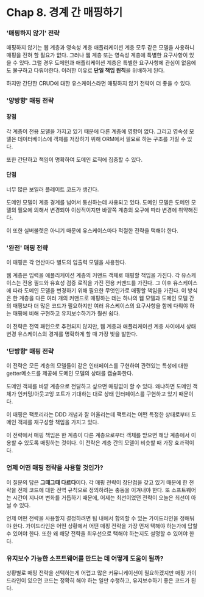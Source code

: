 # Chap 8. 경계 간 매핑하기

### '매핑하지 않기' 전략

매핑하지 않기는 웹 계층과 영속성 계층 애플리케이션 계층 모두 같은 모델을 사용하니 매핑을 전혀 할 필요가 없다. 그러나 웹 계층 또는 영속성 계층에 특별한 요구사항이 있을 수 있다. 그럴 경우 도메인과 애플리케이션 계층은 특별한 요구사항에 관심이 없음에도 불구하고 다뤄야한다. 이러한 이유로 **단일 책임 원칙**을 위배하게 된다.

하지만 간단한 CRUD에 대한 유스케이스라면 매핑하지 않기 전략이 더 좋을 수 있다.



### '양방향' 매핑 전략

#### 장점

각 계층이 전용 모델을 가지고 있기 때문에 다른 계층에 영향이 없다. 그리고 영속성 모델은 데이터베이스에 객체를 저장하기 위해 ORM에서 필요로 하는 구조를 가질 수 있다.

또한 간단하고 책임이 명확하여 도메인 로직에 집중할 수 있다.

#### 단점

너무 많은 보일러 플레이트 코드가 생긴다.

도메인 모델이 계층 경계를 넘어서 통신하는데 사용되고 있다. 도메인 모델은 도메인 모델의 필요에 의해서 변경되야 이상적이지만 바깥쪽 계층의 요구에 따라 변경에 취약해진다.



이 또한 실버불렛은 아니기 때문에 유스케이스마다 적절한 전략을 택해야 한다.



### '완전' 매핑 전략

이 매핑은 각 연산마다 별도의 입출력 모델을 사용한다.

웹 계층은 입력을 애플리케이션 계층의 커맨드 객체로 매핑할 책임을 가진다. 각 유스케이스는 전용 필드와 유효성 검증 로직을 가진 전용 커맨드를 가진다. 그 이후 유스케이스에 따라 도메인 모델을 변경하기 위해 필요한 무엇인가로 매핑할 책임을 가진다. 이 방식은 한 계층을 다른 여러 개의 커맨드로 매핑하는 데는 하나의 웹 모델과 도메인 모델 간의 매핑보다 더 많은 코드가 필요하지만 여러 유스케이스의 요구사항을 함께 다뤄야 하는 매핑에 비해 구현하고 유지보수하기가 훨씬 쉽다.

이 전략은 전역 패턴으로 추천되지 않지만, 웹 계층과 애플리케이션 계층 사이에서 상태 변경 유스케이스의 경계를 명확하게 할 때 가장 빛을 발한다.



### '단방향' 매핑 전략

이 전략은 모든 계층의 모델들이 같은 인터페이스를 구현하여 관련있는 특성에 대한 getter메소드를 제공해 도메인 모델의 상태를 캡슐화한다.

도메인 객체를 바깥 계층으로 전달하고 싶으면 매핑없이 할 수 있다. 왜냐하면 도메인 객체가 인커밍/아웃고잉 포트가 기대하는 대로 상태 인터페이스를 구현하고 있기 때문이다.

이 매핑은 팩토리라는 DDD 개념과 잘 어울리는데 팩토리는 어떤 특정한 상태로부터 도메인 객체를 재구성할 책임을 가지고 있다.

이 전략에서 매핑 책임은 한 계층이 다른 계층으로부터 객체를 받으면 해당 계층에서 이용할 수 있도록 매핑하는 것이다. 이 전략은 계층 간의 모델이 비슷할 때 가장 효과적이다.



### 언제 어떤 매핑 전략을 사용할 것인가?

이 질문의 답은 **그때그때 다르다**이다. 각 매핑 전략이 장단점을 갖고 있기 때문에 한 전략을 전체 코드에 대한 전역 규칙으로 정의하려는 충동을 이겨내야 한다. 또 소프트웨어는 시간이 지나며 변화를 거듭하기 때문에, 어제는 최선이었던 전략이 오늘은 최선이 아닐 수 있다.

언제 어떤 전략을 사용할지 결정하려면 팀 내에서 합의할 수 있는 가이드라인을 정해둬야 한다. 가이드라인은 어떤 상황에서 어떤 매핑 전략을 가장 먼저 택해야 하는가에 답할 수 있어야 한다. 또한 왜 해당 전략을 최우선으로 택해야 하는지도 설명할 수 있어야 한다.



### 유지보수 가능한 소프트웨어를 만드는 데 어떻게 도움이 될까?

상황별로 매핑 전략을 선택하는게 어렵고 많은 커뮤니케이션이 필요하겠지만 매핑 가이드라인이 있으면 코드는 정확히 해야 하는 일만 수행하고, 유지보수하기 좋은 코드가 된다.
